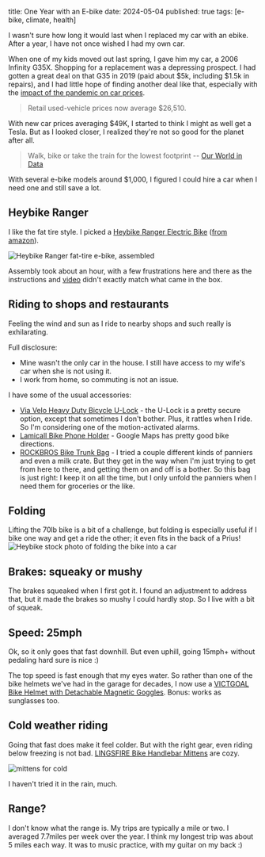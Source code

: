 title: One Year with an E-bike
date: 2024-05-04
published: true
tags: [e-bike, climate, health]

I wasn't sure how long it would last when I replaced my car with an ebike. After a year, I have not once wished I had my own car.

When one of my kids moved out last spring, I gave him my car, a 2006 Infinity G35X. Shopping for a replacement was a depressing prospect. I had gotten a great deal on that G35 in 2019 (paid about $5k, including $1.5k in repairs), and I had little hope of finding another deal like that, especially with the [impact of the pandemic on car prices](https://www.npr.org/2023/03/18/1163278082/car-prices-used-cars-electric-vehicles-pandemic).

> Retail used-vehicle prices now average $26,510.

With new car prices averaging $49K, I started to think I might as well get a Tesla. But as I looked closer, I realized they're not so good for the planet after all.

> Walk, bike or take the train for the lowest footprint -- [Our World in Data](https://ourworldindata.org/travel-carbon-footprint#article-citation)

With several e-bike models around $1,000, I figured I could hire a car when I need one and still save a lot.

## Heybike Ranger

I like the fat tire style. I picked a [Heybike Ranger Electric Bike](https://www.heybike.com/products/heybike-ranger-step-thru-electric-bike) ([from amazon](https://www.amazon.com/gp/product/B0CYC185VD/)).

![Heybike Ranger fat-tire e-bike, assembled](https://lh3.googleusercontent.com/pw/AP1GczN0qvx05QWKrViGW1Z1Vhrf0MhChoisYYmJsMzvTT7ChOyxJfIMx4jl5_6f57GERH1_STocIYlBW4KPr8JbfJ7iIHaXmrFB-SKBMu5JGIjgwSn_Vsogk4mkLh8GVHTVxdvVrT-qxNzM2DqNDVwNFSh8=w1392-h783-s-no-gm)

Assembly took about an hour, with a few frustrations here and there as the instructions and [video](https://www.youtube.com/watch?v=qZd_xIp8QZg) didn't exactly match what came in the box.

## Riding to shops and restaurants

Feeling the wind and sun as I ride to nearby shops and such really is exhilarating.

Full disclosure:

- Mine wasn't the only car in the house. I still have access to my wife's car when she is not using it.
- I work from home, so commuting is not an issue.

I have some of the usual accessories:

- [Via Velo Heavy Duty Bicycle U-Lock](https://www.amazon.com/gp/product/B01KD9AQ92/) - the U-Lock is a pretty secure option, except that sometimes I don't bother. Plus, it rattles when I ride. So I'm considering one of the motion-activated alarms.
- [Lamicall Bike Phone Holder](https://www.amazon.com/gp/product/B085DMV7XD/) - Google Maps has pretty good bike directions.
- [ROCKBROS Bike Trunk Bag](https://www.amazon.com/gp/product/B06XPXTCTK/) - I tried a couple different kinds of panniers and even a milk crate. But they get in the way when I'm just trying to get from here to there, and getting them on and off is a bother. So this bag is just right: I keep it on all the time, but I only unfold the panniers when I need them for groceries or the like.

## Folding

Lifting the 70lb bike is a bit of a challenge, but folding is especially useful if I bike one way and get a ride the other; it even fits in the back of a Prius!
![Heybike stock photo of folding the bike into a car](https://www.heybike.com/cdn/shop/files/ae1ff23ad17489e42d354c187e091b5d_e0fb07ef-1aa6-434c-b2e1-49047a81a2a2.jpg?v=1710837587&width=400)

## Brakes: squeaky or mushy

The brakes squeaked when I first got it. I found an adjustment to address that, but it made the brakes so mushy I could hardly stop. So I live with a bit of squeak.

## Speed: 25mph

Ok, so it only goes that fast downhill. But even uphill, going 15mph+ without pedaling hard sure is nice :)

The top speed is fast enough that my eyes water. So rather than one of the bike helmets we've had in the garage for decades, I now use a [VICTGOAL Bike Helmet with Detachable Magnetic Goggles](https://www.amazon.com/gp/product/B07P5LB7Y3/). Bonus: works as sunglasses too.

## Cold weather riding

Going that fast does make it feel colder. But with the right gear, even riding below freezing is not bad. [LINGSFIRE Bike Handlebar Mittens](https://www.amazon.com/gp/product/B0CCP3MPWZ/) are cozy.

![mittens for cold](https://lh3.googleusercontent.com/pw/AP1GczN7dGqs87eKdQEs4dubxpaLTBME8WNdVNDL--V_BmOZDkNCiV22iVlUYlWABC5P_XYxUFVumabcK46iIvLdA8rDj9EyXyrR-KfkRKegKgRlHh-b_KKb8STISz75Y89WgW13spiIT2xAJ5PrQe5ib3XEkA=w612-h813-s-no-gm?authuser=0)

I haven't tried it in the rain, much.

## Range?

I don't know what the range is. My trips are typically a mile or two. I averaged 7.7miles per week over the year. I think my longest trip was about 5 miles each way. It was to music practice, with my guitar on my back :)

